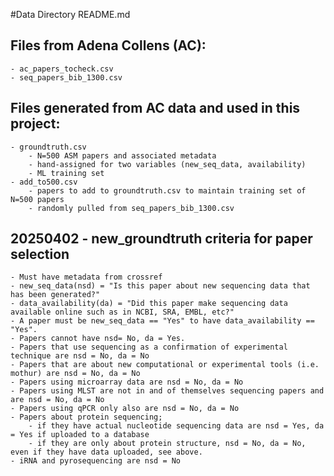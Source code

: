 #Data Directory README.md

## Files from Adena Collens (AC):
    - ac_papers_tocheck.csv
    - seq_papers_bib_1300.csv
    
## Files generated from AC data and used in this project:
    - groundtruth.csv 
        - N=500 ASM papers and associated metadata
        - hand-assigned for two variables (new_seq_data, availability)
        - ML training set
    - add_to500.csv
        - papers to add to groundtruth.csv to maintain training set of N=500 papers
        - randomly pulled from seq_papers_bib_1300.csv
        
## 20250402 - new_groundtruth criteria for paper selection
    - Must have metadata from crossref
    - new_seq_data(nsd) = "Is this paper about new sequencing data that has been generated?"
    - data_availability(da) = "Did this paper make sequencing data available online such as in NCBI, SRA, EMBL, etc?" 
    - A paper must be new_seq_data == "Yes" to have data_availability == "Yes". 
    - Papers cannot have nsd= No, da = Yes.
    - Papers that use sequencing as a confirmation of experimental technique are nsd = No, da = No
    - Papers that are about new computational or experimental tools (i.e. mothur) are nsd = No, da = No
    - Papers using microarray data are nsd = No, da = No
    - Papers using MLST are not in and of themselves sequencing papers and are nsd = No, da = No
    - Papers using qPCR only also are nsd = No, da = No 
    - Papers about protein sequencing; 
        - if they have actual nucleotide sequencing data are nsd = Yes, da = Yes if uploaded to a database
        - if they are only about protein structure, nsd = No, da = No, even if they have data uploaded, see above.
    - iRNA and pyrosequencing are nsd = No
    
  

